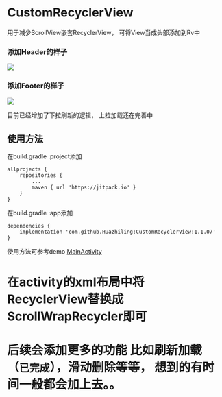 # CustomRecyclerView
用于减少ScrollView嵌套RecyclerView， 可将View当成头部添加到Rv中
### 添加Header的样子
![](https://upload-images.jianshu.io/upload_images/3258838-f26d003341faedb0.png?imageMogr2/auto-orient/strip%7CimageView2/2/w/1240)
### 添加Footer的样子
![](https://upload-images.jianshu.io/upload_images/3258838-788295b0a5c0cfa5.png?imageMogr2/auto-orient/strip%7CimageView2/2/w/1240)

目前已经增加了下拉刷新的逻辑， 上拉加载还在完善中

## 使用方法
在build.gradle :project添加
```
allprojects {
	repositories {
		...
		maven { url 'https://jitpack.io' }
	}
}
```
在build.gradle :app添加
```
dependencies {
	implementation 'com.github.Huazhiling:CustomRecyclerView:1.1.07'
}
```
使用方法可参考demo
[MainActivity](https://github.com/Huazhiling/CustomRecyclerView/blob/master/app/src/main/java/com/dasu/customrecyclerview/MainActivity.java)

# 在activity的xml布局中将RecyclerView替换成ScrollWrapRecycler即可
# 后续会添加更多的功能 比如刷新加载（`已完成`），滑动删除等等， 想到的有时间一般都会加上去。。
